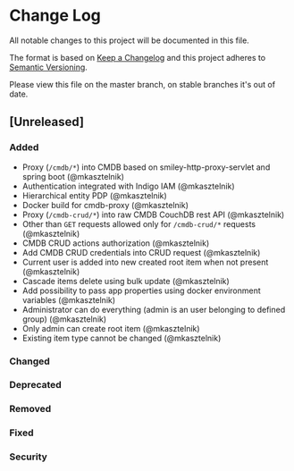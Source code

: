 # Change Log
All notable changes to this project will be documented in this file.

The format is based on [Keep a Changelog](http://keepachangelog.com/)
and this project adheres to [Semantic Versioning](http://semver.org/).

Please view this file on the master branch, on stable branches it's out of date.

## [Unreleased]

### Added
- Proxy (`/cmdb/*`) into CMDB based on smiley-http-proxy-servlet and spring boot (@mkasztelnik)
- Authentication integrated with Indigo IAM (@mkasztelnik)
- Hierarchical entity PDP (@mkasztelnik)
- Docker build for cmdb-proxy (@mkasztelnik)
- Proxy (`/cmdb-crud/*`) into raw CMDB CouchDB rest API (@mkasztelnik)
- Other than `GET` requests allowed only for `/cmdb-crud/*` requests (@mkasztelnik)
- CMDB CRUD actions authorization (@mkasztelnik)
- Add CMDB CRUD credentials into CRUD request (@mkasztelnik)
- Current user is added into new created root item when not present (@mkasztelnik)
- Cascade items delete using bulk update (@mkasztelnik)
- Add possibility to pass app properties using docker environment variables (@mkasztelnik)
- Administrator can do everything (admin is an user belonging to defined group) (@mkasztelnik)
- Only admin can create root item (@mkasztelnik)
- Existing item type cannot be changed (@mkasztelnik)

### Changed

### Deprecated

### Removed

### Fixed

### Security

